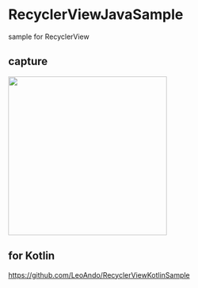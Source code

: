 # RecyclerViewJavaSample
sample for RecyclerView

## capture
<img src="capture.gif" width=320 />

## for Kotlin
https://github.com/LeoAndo/RecyclerViewKotlinSample

